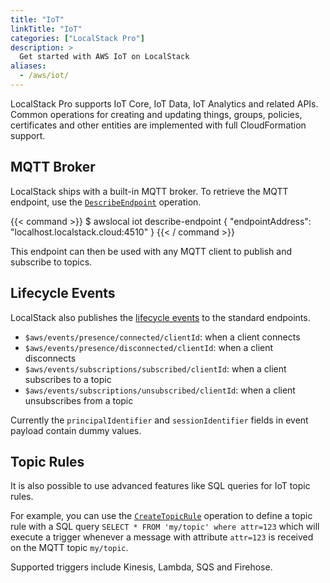 ```yaml
---
title: "IoT"
linkTitle: "IoT"
categories: ["LocalStack Pro"]
description: >
  Get started with AWS IoT on LocalStack
aliases:
  - /aws/iot/
---
```


LocalStack Pro supports IoT Core, IoT Data, IoT Analytics and related APIs.
Common operations for creating and updating things, groups, policies, certificates and other entities are implemented with full CloudFormation support.

## MQTT Broker

LocalStack ships with a built-in MQTT broker.
To retrieve the MQTT endpoint, use the [`DescribeEndpoint`](https://docs.aws.amazon.com/iot/latest/apireference/API_DescribeEndpoint.html) operation.

{{< command >}}
$ awslocal iot describe-endpoint
{
    "endpointAddress": "localhost.localstack.cloud:4510"
}
{{< / command >}}

This endpoint can then be used with any MQTT client to publish and subscribe to topics.

## Lifecycle Events

LocalStack also publishes the [lifecycle events](https://docs.aws.amazon.com/iot/latest/developerguide/life-cycle-events.html) to the standard endpoints.

- `$aws/events/presence/connected/clientId`: when a client connects
- `$aws/events/presence/disconnected/clientId`: when a client disconnects
- `$aws/events/subscriptions/subscribed/clientId`: when a client subscribes to a topic
- `$aws/events/subscriptions/unsubscribed/clientId`: when a client unsubscribes from a topic

Currently the `principalIdentifier` and `sessionIdentifier` fields in event payload contain dummy values.

## Topic Rules

It is also possible to use advanced features like SQL queries for IoT topic rules.

For example, you can use the [`CreateTopicRule`](https://docs.aws.amazon.com/iot/latest/apireference/API_CreateTopicRule.html) operation to define a topic rule with a SQL query `SELECT * FROM 'my/topic' where attr=123` which will execute a trigger whenever a message with attribute `attr=123` is received on the MQTT topic `my/topic`.

Supported triggers include Kinesis, Lambda, SQS and Firehose.
